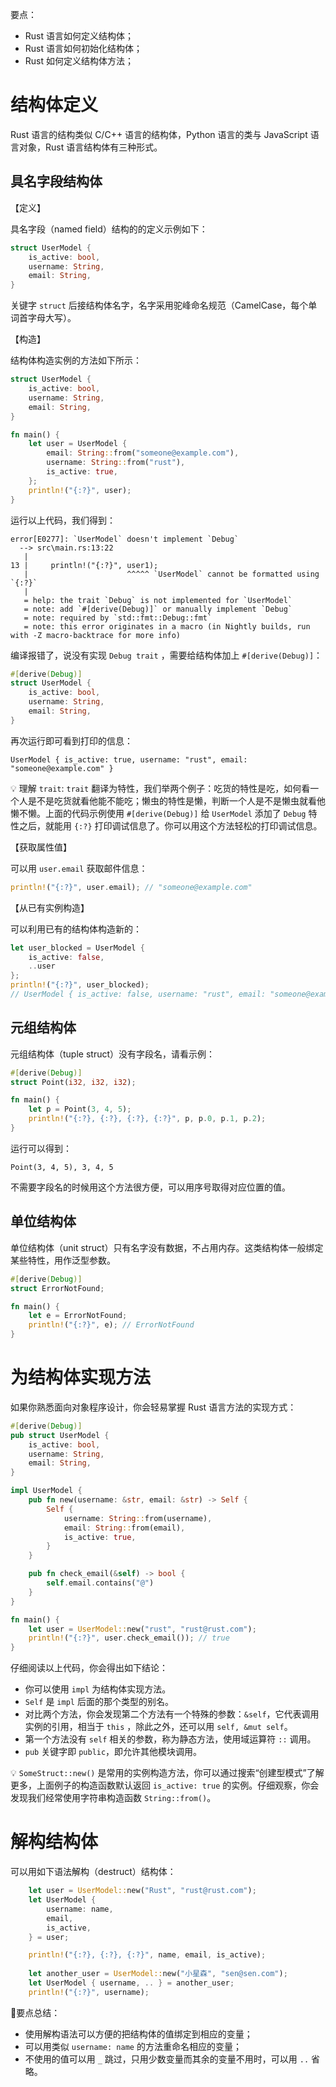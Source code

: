 要点：

- Rust 语言如何定义结构体；
- Rust 语言如何初始化结构体；
- Rust 如何定义结构体方法；


# 结构体定义

Rust 语言的结构类似 C/C++ 语言的结构体，Python 语言的类与 JavaScript 语言对象，Rust 语言结构体有三种形式。

## 具名字段结构体

【定义】

具名字段（named field）结构的的定义示例如下：

```rust
struct UserModel {
    is_active: bool,
    username: String,
    email: String,
}
```

关键字 `struct` 后接结构体名字，名字采用驼峰命名规范（CamelCase，每个单词首字母大写）。

【构造】

结构体构造实例的方法如下所示：

```rust
struct UserModel {
    is_active: bool,
    username: String,
    email: String,
}

fn main() {
    let user = UserModel {
        email: String::from("someone@example.com"),
        username: String::from("rust"),
        is_active: true,
    };
    println!("{:?}", user);
}
```

运行以上代码，我们得到：

```shell
error[E0277]: `UserModel` doesn't implement `Debug`
  --> src\main.rs:13:22
   |
13 |     println!("{:?}", user1);
   |                      ^^^^^ `UserModel` cannot be formatted using `{:?}`
   |
   = help: the trait `Debug` is not implemented for `UserModel`
   = note: add `#[derive(Debug)]` or manually implement `Debug`
   = note: required by `std::fmt::Debug::fmt`
   = note: this error originates in a macro (in Nightly builds, run with -Z macro-backtrace for more info)
```

编译报错了，说没有实现 `Debug trait` ，需要给结构体加上  `#[derive(Debug)]`：

```rust
#[derive(Debug)]
struct UserModel {
    is_active: bool,
    username: String,
    email: String,
}
```

再次运行即可看到打印的信息：

```shell
UserModel { is_active: true, username: "rust", email: "someone@example.com" }
```

💡 理解 `trait`:  `trait` 翻译为特性，我们举两个例子：吃货的特性是吃，如何看一个人是不是吃货就看他能不能吃；懒虫的特性是懒，判断一个人是不是懒虫就看他懒不懒。上面的代码示例使用 `#[derive(Debug)]` 给 `UserModel` 添加了 `Debug` 特性之后，就能用 `{:?}` 打印调试信息了。你可以用这个方法轻松的打印调试信息。

【获取属性值】

可以用 `user.email` 获取邮件信息：

```rust
println!("{:?}", user.email); // "someone@example.com"
```

【从已有实例构造】

可以利用已有的结构体构造新的：

```rust
let user_blocked = UserModel {
    is_active: false,
    ..user
};
println!("{:?}", user_blocked); 
// UserModel { is_active: false, username: "rust", email: "someone@example.com" }
```



## 元组结构体

元组结构体（tuple struct）没有字段名，请看示例：

```rust
#[derive(Debug)]
struct Point(i32, i32, i32);

fn main() {
    let p = Point(3, 4, 5);
    println!("{:?}, {:?}, {:?}, {:?}", p, p.0, p.1, p.2);
}
```

运行可以得到：

```shell
Point(3, 4, 5), 3, 4, 5
```

不需要字段名的时候用这个方法很方便，可以用序号取得对应位置的值。



## 单位结构体

单位结构体（unit struct）只有名字没有数据，不占用内存。这类结构体一般绑定某些特性，用作泛型参数。

```rust
#[derive(Debug)]
struct ErrorNotFound;

fn main() {
    let e = ErrorNotFound;
    println!("{:?}", e); // ErrorNotFound
}
```



# 为结构体实现方法

如果你熟悉面向对象程序设计，你会轻易掌握 Rust 语言方法的实现方式：

```rust
#[derive(Debug)]
pub struct UserModel {
    is_active: bool,
    username: String,
    email: String,
}

impl UserModel {
    pub fn new(username: &str, email: &str) -> Self {
        Self {
            username: String::from(username),
            email: String::from(email),
            is_active: true,
        }
    }

    pub fn check_email(&self) -> bool {
        self.email.contains("@")
    }
}

fn main() {
    let user = UserModel::new("rust", "rust@rust.com");
    println!("{:?}", user.check_email()); // true
}
```

仔细阅读以上代码，你会得出如下结论：

- 你可以使用  `impl` 为结构体实现方法。
- `Self` 是 `impl` 后面的那个类型的别名。
- 对比两个方法，你会发现第二个方法有一个特殊的参数：`&self`，它代表调用实例的引用，相当于 `this` ，除此之外，还可以用 `self, &mut self`。
- 第一个方法没有 `self` 相关的参数，称为静态方法，使用域运算符 `::` 调用。
- `pub` 关键字即 `public`，即允许其他模块调用。

💡 `SomeStruct::new()` 是常用的实例构造方法，你可以通过搜索“创建型模式”了解更多，上面例子的构造函数默认返回 `is_active: true`  的实例。仔细观察，你会发现我们经常使用字符串构造函数 `String::from()`。



# 解构结构体

可以用如下语法解构（destruct）结构体：

```rust
    let user = UserModel::new("Rust", "rust@rust.com");
    let UserModel {
        username: name,
        email,
        is_active,
    } = user;

    println!("{:?}, {:?}, {:?}", name, email, is_active);
		
    let another_user = UserModel::new("小星森", "sen@sen.com");
    let UserModel { username, .. } = another_user;
    println!("{:?}", username);
```

📝要点总结：

- 使用解构语法可以方便的把结构体的值绑定到相应的变量；
- 可以用类似 `username: name` 的方法重命名相应的变量；
- 不使用的值可以用 `_` 跳过，只用少数变量而其余的变量不用时，可以用 `..` 省略。

